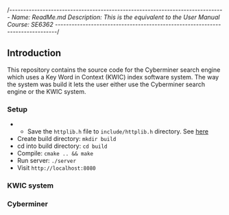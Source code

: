 /*------------------------------------------------------------------------------
Name: ReadMe.md
Description: This is the equivalent to the User Manual
Course: SE6362
------------------------------------------------------------------------------*/
## Introduction
This repository contains the source code for the Cyberminer search engine which uses a Key Word in Context (KWIC) index software system. The way the system was build it lets the user either use the Cyberminer search engine or the KWIC system.

### Setup
- - Save the `httplib.h` file to `include/httplib.h` directory. See [here](https://github.com/yhirose/cpp-httplib/blob/master/httplib.h)
- Create build directory: `mkdir build`
- cd into build directory: `cd build`
- Compile: `cmake .. && make`
- Run server: `./server`
- Visit `http://localhost:8080`

### KWIC system


### Cyberminer

